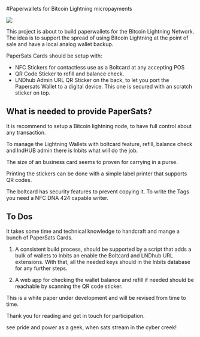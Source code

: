 #Paperwallets for Bitcoin Lightning micropayments

<img src="https://papersats.io/papersats-card-mockup.png">

This project is about to build paperwallets for the Bitcoin Lightning Network. The idea is to support the spread of using Bitcoin Lightning at the point of sale and have a local analog wallet backup.

PaperSats Cards should be setup with:

- NFC Stickers for contactless use as a Boltcard at any accepting POS
- QR Code Sticker to refill and balance check.
- LNDhub Admin URL QR Sticker on the back, to let you port the Papersats Wallet to a digital device. This one is secured with an scratch sticker on top.

## What is needed to provide PaperSats?

It is recommend to setup a Bitcoin lightning node, to have full control about any transaction.

To manage the Lightning Wallets with boltcard feature, refill, balance check and lndHUB admin there is lnbits what will do the job.

The size of an business card seems to proven for carrying in a purse.

Printing the stickers can be done with a simple label printer that supports QR codes.

The boltcard has security features to prevent copying it. To write the Tags you need a NFC DNA 424 capable writer.

## To Dos
It takes some time and technical knowledge to handcraft and mange a bunch of PaperSats Cards.

1. A consistent build process, should be supported by a script that adds a bulk of wallets to lnbits an enable the Boltcard and LNDhub URL extensions. With that, all the needed keys should in the lnbits database for any further steps.

2. A web app for checking the wallet balance and refill if needed should be reachable by scanning the QR code sticker.

This is a white paper under development and will be revised from time to time.

Thank you for reading and get in touch for participation.

see pride and power as a geek, when sats stream in the cyber creek!
